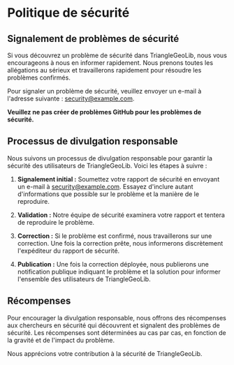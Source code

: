 # Politique de sécurité

## Signalement de problèmes de sécurité

Si vous découvrez un problème de sécurité dans TriangleGeoLib, nous vous encourageons à nous en informer rapidement. Nous prenons toutes les allégations au sérieux et travaillerons rapidement pour résoudre les problèmes confirmés.

Pour signaler un problème de sécurité, veuillez envoyer un e-mail à l'adresse suivante : [security@example.com](mailto:security@example.com).

**Veuillez ne pas créer de problèmes GitHub pour les problèmes de sécurité.**

## Processus de divulgation responsable

Nous suivons un processus de divulgation responsable pour garantir la sécurité des utilisateurs de TriangleGeoLib. Voici les étapes à suivre :

1. **Signalement initial :** Soumettez votre rapport de sécurité en envoyant un e-mail à [security@example.com](mailto:security@example.com). Essayez d'inclure autant d'informations que possible sur le problème et la manière de le reproduire.

2. **Validation :** Notre équipe de sécurité examinera votre rapport et tentera de reproduire le problème.

3. **Correction :** Si le problème est confirmé, nous travaillerons sur une correction. Une fois la correction prête, nous informerons discrètement l'expéditeur du rapport de sécurité.

4. **Publication :** Une fois la correction déployée, nous publierons une notification publique indiquant le problème et la solution pour informer l'ensemble des utilisateurs de TriangleGeoLib.

## Récompenses

Pour encourager la divulgation responsable, nous offrons des récompenses aux chercheurs en sécurité qui découvrent et signalent des problèmes de sécurité. Les récompenses sont déterminées au cas par cas, en fonction de la gravité et de l'impact du problème.

Nous apprécions votre contribution à la sécurité de TriangleGeoLib.
